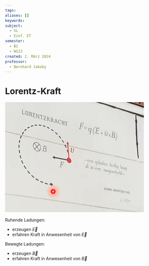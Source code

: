 ```yaml
---
tags: 
aliases: []
keywords: 
subject:
  - VL
  - Einf. ET
semester:
  - B1
  - WS23
created: 2. März 2024
professor:
  - Bernhard Jakoby
---
```

 

# Lorentz-Kraft

![InlineR](assets/JakobyFotoLeiden.png)

Ruhende Ladungen:
- erzeugen $\vec{E}$
- erfahren Kraft in Anwesenheit von $\vec{E}$

Bewegte Ladungen:
- erzeugen $\vec{B}$
- erfahren Kraft in Anwesenheit von $\vec{B}$